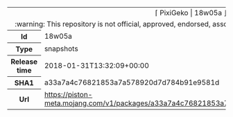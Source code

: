 <html><table>
<tr><td colspan="2" align="center"><img width="0" height="0"><br/>⌈ PixiGeko | 18w05a ⌋<br/><img width="0" height="0"></td></tr>
<tr><td colspan="2" align="center"><img width="0" height="0"><br/>
:warning: This repository is not official, approved, endorsed, associated or connected with Mojang :warning:
<br/><img width="0" height="0"></td></tr>
<tr><th>Id</th><td>18w05a</td></tr>
<tr><th>Type</th><td>snapshots</td></tr>
<tr><th>Release time</th><td>2018-01-31T13:32:09+00:00</td></tr>
<tr><th>SHA1</th><td>a33a7a4c76821853a7a578920d7d784b91e9581d</td></tr>
<tr><th>Url</th><td><a href="https://piston-meta.mojang.com/v1/packages/a33a7a4c76821853a7a578920d7d784b91e9581d/18w05a.json">https://piston-meta.mojang.com/v1/packages/a33a7a4c76821853a7a578920d7d784b91e9581d/18w05a.json</a></td></tr>